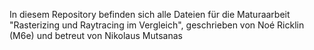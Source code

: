 In diesem Repository befinden sich alle Dateien für die Maturaarbeit "Rasterizing und Raytracing im Vergleich", geschrieben von Noé Ricklin (M6e) und betreut von Nikolaus Mutsanas
